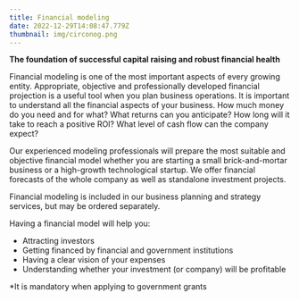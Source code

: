 ```yaml
---
title: Financial modeling
date: 2022-12-29T14:08:47.779Z
thumbnail: img/circonog.png
---
```

**The foundation of successful capital raising and robust financial health**

Financial modeling is one of the most important aspects of every growing entity. Appropriate, objective and professionally developed financial projection is a useful tool when you plan business operations. It is important to understand all the financial aspects of your business. How much money do you need and for what? What returns can you anticipate? How long will it take to reach a positive ROI? What level of cash flow can the company expect? 



Our experienced modeling professionals will prepare the most suitable and objective financial model whether you are starting a small brick-and-mortar business or a high-growth technological startup. We offer financial forecasts of the whole company as well as standalone investment projects. 



Financial modeling is included in our business planning and strategy services, but may be ordered separately.



Having a financial model will help you:



* Attracting investors
* Getting financed by financial and government institutions
* Having a clear vision of your expenses
* Understanding whether your investment (or company) will be profitable

\*It is mandatory when applying to government grants